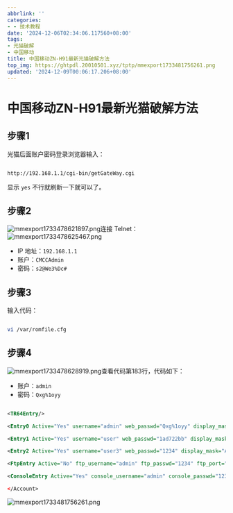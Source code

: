 ```yaml
---
abbrlink: ''
categories:
- - 技术教程
date: '2024-12-06T02:34:06.117560+08:00'
tags:
- 光猫破解
- 中国移动
title: 中国移动ZN-H91最新光猫破解方法
top_img: https://ghtpdl.20010501.xyz/tptp/mmexport1733481756261.png
updated: '2024-12-09T00:06:17.206+08:00'
---
```

# 中国移动ZN-H91最新光猫破解方法

## 步骤1

光猫后面账户密码登录浏览器输入：

```

http://192.168.1.1/cgi-bin/getGateWay.cgi

```

显示 `yes` 不行就刷新一下就可以了。

## 步骤2

![mmexport1733478621897.png](https://ghtpdl.20010501.xyz/tptp/mmexport1733478621897.png)连接 Telnet：![mmexport1733478625467.png](https://ghtpdl.20010501.xyz/tptp/mmexport1733478625467.png)

- IP 地址：`192.168.1.1`
- 账户：`CMCCAdmin`
- 密码：`s2@We3%Dc#`

## 步骤3

输入代码：

```bash

vi /var/romfile.cfg

```

## 步骤4

![mmexport1733478628919.png](https://ghtpdl.20010501.xyz/tptp/mmexport1733478628919.png)查看代码第183行，代码如下：

- 账户：`admin`
- 密码：`Qxg%1oyy`

```xml

<TR64Entry/>

<Entry0 Active="Yes" username="admin" web_passwd="Qxg%1oyy" display_mask="FF FF FF FF FF F"/>

<Entry1 Active="Yes" username="user" web_passwd="1ad722bb" display_mask="BF 00 0F 19 07 00"/>

<Entry2 Active="Yes" username="user3" web_passwd="1234" display_mask="AF 00 07 08 07 00 03"/>

<FtpEntry Active="No" ftp_username="admin" ftp_passwd="1234" ftp_port="21" />

<ConsoleEntry Active="Yes" console_username="admin" console_passwd="1234" />

</Account>

```

![mmexport1733481756261.png](https://ghtpdl.20010501.xyz/tptp/mmexport1733481756261.png)
